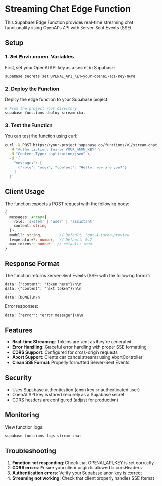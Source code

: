 # Streaming Chat Edge Function

This Supabase Edge Function provides real-time streaming chat functionality using OpenAI's API with Server-Sent Events (SSE).

## Setup

### 1. Set Environment Variables

First, set your OpenAI API key as a secret in Supabase:

```bash
supabase secrets set OPENAI_API_KEY=your-openai-api-key-here
```

### 2. Deploy the Function

Deploy the edge function to your Supabase project:

```bash
# From the project root directory
supabase functions deploy stream-chat
```

### 3. Test the Function

You can test the function using curl:

```bash
curl -X POST https://your-project.supabase.co/functions/v1/stream-chat \
  -H "Authorization: Bearer YOUR_ANON_KEY" \
  -H "Content-Type: application/json" \
  -d '{
    "messages": [
      {"role": "user", "content": "Hello, how are you?"}
    ]
  }'
```

## Client Usage

The function expects a POST request with the following body:

```typescript
{
  messages: Array<{
    role: 'system' | 'user' | 'assistant'
    content: string
  }>,
  model?: string,        // Default: 'gpt-4-turbo-preview'
  temperature?: number,  // Default: 0.7
  max_tokens?: number   // Default: 1000
}
```

## Response Format

The function returns Server-Sent Events (SSE) with the following format:

```
data: {"content": "token here"}\n\n
data: {"content": "next token"}\n\n
...
data: [DONE]\n\n
```

Error responses:
```
data: {"error": "error message"}\n\n
```

## Features

- **Real-time Streaming**: Tokens are sent as they're generated
- **Error Handling**: Graceful error handling with proper SSE formatting
- **CORS Support**: Configured for cross-origin requests
- **Abort Support**: Clients can cancel streams using AbortController
- **Clean SSE Format**: Properly formatted Server-Sent Events

## Security

- Uses Supabase authentication (anon key or authenticated user)
- OpenAI API key is stored securely as a Supabase secret
- CORS headers are configured (adjust for production)

## Monitoring

View function logs:
```bash
supabase functions logs stream-chat
```

## Troubleshooting

1. **Function not responding**: Check that OPENAI_API_KEY is set correctly
2. **CORS errors**: Ensure your client origin is allowed in corsHeaders
3. **Authentication errors**: Verify your Supabase anon key is correct
4. **Streaming not working**: Check that client properly handles SSE format